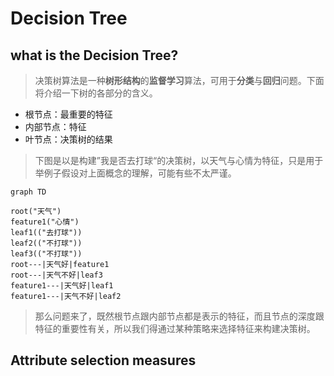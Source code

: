 # Decision Tree



## what is the Decision Tree?

> 决策树算法是一种**树形结构**的**监督学习**算法，可用于**分类**与**回归**问题。下面将介绍一下树的各部分的含义。

* 根节点：最重要的特征
* 内部节点：特征
* 叶节点：决策树的结果

> 下图是以是构建”我是否去打球“的决策树，以天气与心情为特征，只是用于举例子假设对上面概念的理解，可能有些不太严谨。

```mermaid
graph TD

root("天气")
feature1("心情")
leaf1(("去打球"))
leaf2(("不打球"))
leaf3(("不打球"))
root---|天气好|feature1
root---|天气不好|leaf3
feature1---|天气好|leaf1
feature1---|天气不好|leaf2
```

> 那么问题来了，既然根节点跟内部节点都是表示的特征，而且节点的深度跟特征的重要性有关，所以我们得通过某种策略来选择特征来构建决策树。



## Attribute selection measures

